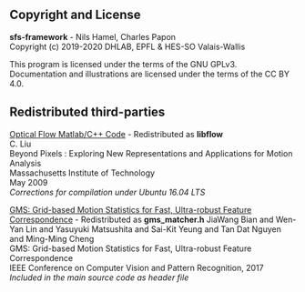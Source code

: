 ## Copyright and License

**sfs-framework** - Nils Hamel, Charles Papon <br >
Copyright (c) 2019-2020 DHLAB, EPFL & HES-SO Valais-Wallis

This program is licensed under the terms of the GNU GPLv3. Documentation and illustrations are licensed under the terms of the CC BY 4.0.

## Redistributed third-parties

[Optical Flow Matlab/C++ Code](https://people.csail.mit.edu/celiu/OpticalFlow/) - Redistributed as **libflow** <br />
C. Liu <br />
Beyond Pixels : Exploring New Representations and Applications for Motion Analysis <br />
Massachusetts Institute of Technology <br />
May 2009 <br />
_Corrections for compilation under Ubuntu 16.04 LTS_

[GMS: Grid-based Motion Statistics for Fast, Ultra-robust Feature Correspondence](https://github.com/JiawangBian/GMS-Feature-Matcher) - Redistributed as **gms_matcher.h**
JiaWang Bian and Wen-Yan Lin and Yasuyuki Matsushita and Sai-Kit Yeung and Tan Dat Nguyen and Ming-Ming Cheng <br />
GMS: Grid-based Motion Statistics for Fast, Ultra-robust Feature Correspondence <br />
IEEE Conference on Computer Vision and Pattern Recognition, 2017 <br />
_Included in the main source code as header file_
